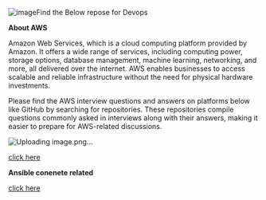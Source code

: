 ![image](https://github.com/shivanaguttiadi/Adi_DevOps_Answers/assets/143313733/a810f709-498f-4fb3-b821-58570b1ea947)Find the Below repose for Devops 

**About AWS**

 Amazon Web Services, which is a cloud computing platform provided by Amazon. It offers a wide range of services, including computing power, storage options, database management, machine learning, networking, and more, all delivered over the internet. AWS enables businesses to access scalable and reliable infrastructure without the need for physical hardware investments.

Please find the AWS interview questions and answers on platforms below like GitHub by searching for repositories. These repositories compile questions commonly asked in interviews along with their answers, making it easier to prepare for AWS-related discussions.

![Uploading image.png…]()


[click here](https://github.com/shivanaguttiadi/Adi_DevOps_Answers/tree/DevOps_Answers_AWS)


**Ansible conenete related**

[click here](https://github.com/shivanaguttiadi/Adi_DevOps_Answers/tree/DevOps_Answers_Ansible)

